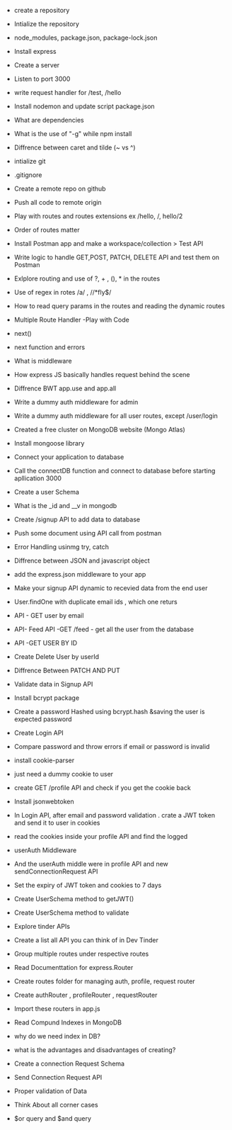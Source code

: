 - create a repository
- Intialize the repository
- node_modules, package.json, package-lock.json
- Install express
- Create a server
- Listen to port 3000
- write request handler for /test, /hello
- Install nodemon and update script package.json
- What are dependencies
- What is the use of "-g" while npm install
- Diffrence between caret and tilde (~ vs ^)

- intialize git
- .gitignore
- Create a remote repo on github
- Push all code to remote origin
- Play with routes and routes extensions ex /hello, /, hello/2
- Order of routes matter
- Install Postman app and make a workspace/collection > Test API
- Write logic to handle GET,POST, PATCH, DELETE API and test them on Postman
- Exlplore routing and use of ?, + , (), \* in the routes
- Use of regex in rotes /a/ , //\*fly$/
- How to read query params in the routes and reading the dynamic routes

- Multiple Route Handler -Play with Code
- next()
- next function and errors
- What is middleware
- How express JS basically handles request behind the scene
- Diffrence BWT app.use and app.all
- Write a dummy auth middleware for admin
- Write a dummy auth middleware for all user routes, except /user/login

- Created a free cluster on MongoDB website (Mongo Atlas)
- Install mongoose library
- Connect your application to database
- Call the connectDB function and connect to database before starting apllication 3000
- Create a user Schema
- What is the \_id and \_\_v in mongodb
- Create /signup API to add data to database
- Push some document using API call from postman
- Error Handling usinmg try, catch
- Diffrence between JSON and javascript object
- add the express.json middleware to your app
- Make your signup API dynamic to recevied data from the end user
- User.findOne with duplicate email ids , which one returs
- API - GET user by email
- API- Feed API -GET /feed - get all the user from the database
- API -GET USER BY ID
- Create Delete User by userId
- Diffrence Between PATCH AND PUT

- Validate data in Signup API
- Install bcrypt package
- Create a password Hashed using bcrypt.hash &saving the user is expected password
- Create Login API
- Compare password and throw errors if email or password is invalid

- install cookie-parser
- just need a dummy cookie to user
- create GET /profile API and check if you get the cookie back
- Install jsonwebtoken
- In Login API, after email and password validation . crate a JWT token and send it to user in cookies
- read the cookies inside your profile API and find the logged
- userAuth Middleware
- And the userAuth middle were in profile API and new sendConnectionRequest API
- Set the expiry of JWT token and cookies to 7 days
- Create UserSchema method to getJWT()
- Create UserSchema method to validate

- Explore tinder APIs
- Create a list all API you can think of in Dev Tinder
- Group multiple routes under respective routes
- Read Documenttation for express.Router
- Create routes folder for managing auth, profile, request router
- Create authRouter , profileRouter , requestRouter
- Import these routers in app.js

- Read Compund Indexes in MongoDB
- why do we need index in DB?
- what is the advantages and disadvantages of creating?
- Create a connection Request Schema
- Send Connection Request API
- Proper validation of Data
- Think About all corner cases
- $or query and $and query
